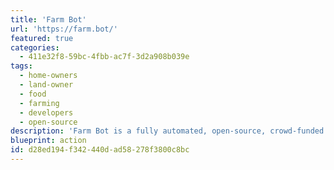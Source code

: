 ```yaml
---
title: 'Farm Bot'
url: 'https://farm.bot/'
featured: true
categories:
  - 411e32f8-59bc-4fbb-ac7f-3d2a908b039e
tags:
  - home-owners
  - land-owner
  - food
  - farming
  - developers
  - open-source
description: 'Farm Bot is a fully automated, open-source, crowd-funded project, which helps you grow food for yourself, your family, and your community. Install FarmBot on a raised bed, urban rooftop, or in a small greenhouse at home. Hyper-local food production has never been easier.'
blueprint: action
id: d28ed194-f342-440d-ad58-278f3800c8bc
---
```

